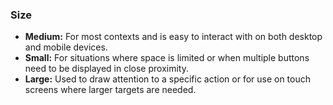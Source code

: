 ### Size

- **Medium:** For most contexts and is easy to interact with on both desktop and mobile devices.
- **Small:** For situations where space is limited or when multiple buttons need to be displayed in close proximity.
- **Large:** Used to draw attention to a specific action or for use on touch screens where larger targets are needed.
